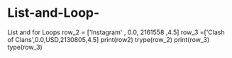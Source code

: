 # List-and-Loop-
List and for Loops
row_2 = ['Instagram' , 0.0, 2161558 ,4.5]
row_3 =['Clash of Clans',0.0,USD,2130805,4.5]
print(row2)
trype(row_2)
print(row_3)
type(row_3)
